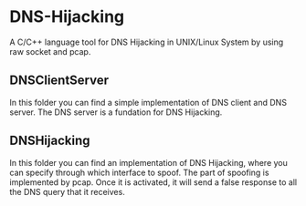 # DNS-Hijacking
A C/C++ language tool for DNS Hijacking in UNIX/Linux System by using raw socket and pcap.

## DNSClientServer
In this folder you can find a simple implementation of DNS client and DNS server. The DNS server is a fundation for DNS Hijacking.

## DNSHijacking
In this folder you can find an implementation of DNS Hijacking, where you can specify through which interface to spoof. The part of spoofing is implemented by pcap. Once it is activated, it will send a false response to all the DNS query that it receives.
